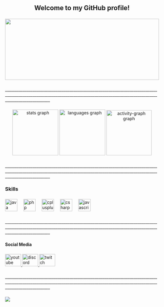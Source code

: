 <h2 align="center">Welcome to my GitHub profile!</h2>

###

<div align="center">
  <img width="100%" height="200" src="https://i.pinimg.com/originals/0b/b6/97/0bb697867c25a8ab9d7d0769c941160c.jpg"  />
</div>

###

<p align="left">___________________________________________________________________________________________________________________________________________________________________________________</p>

###

<div align="center">
  <img src="https://github-readme-stats.vercel.app/api?username=potzplitz&hide_title=true&hide_rank=true&show_icons=true&include_all_commits=true&count_private=true&disable_animations=false&theme=dracula&locale=en&hide_border=true&order=1&custom_title=Statistics" height="150" alt="stats graph"  />
  <img src="https://github-readme-stats.vercel.app/api/top-langs?username=potzplitz&locale=en&hide_title=true&layout=compact&card_width=320&langs_count=6&theme=dracula&hide_border=true&order=2" height="150" alt="languages graph"  />
  <img src="https://github-readme-activity-graph.vercel.app/graph?username=potzplitz&radius=16&theme=react&area=true&order=5&hide_title=true&hide_border=true" height="148" alt="activity-graph graph"  />
</div>

###

<p align="left">___________________________________________________________________________________________________________________________________________________________________________________</p>

###

<h3 align="left">Skills</h3>

###

<div align="left">
  <img src="https://cdn.jsdelivr.net/gh/devicons/devicon/icons/java/java-original.svg" height="40" alt="java logo"  />
  <img width="12" />
  <img src="https://cdn.jsdelivr.net/gh/devicons/devicon/icons/php/php-original.svg" height="40" alt="php logo"  />
  <img width="12" />
  <img src="https://cdn.jsdelivr.net/gh/devicons/devicon/icons/cplusplus/cplusplus-original.svg" height="40" alt="cplusplus logo"  />
  <img width="12" />
  <img src="https://cdn.jsdelivr.net/gh/devicons/devicon/icons/csharp/csharp-original.svg" height="40" alt="csharp logo"  />
  <img width="12" />
  <img src="https://cdn.jsdelivr.net/gh/devicons/devicon/icons/javascript/javascript-original.svg" height="40" alt="javascript logo"  />
</div>

###

<p align="left">___________________________________________________________________________________________________________________________________________________________________________________</p>

###

<h4 align="left">Social Media</h4>

###

<div align="left">
  <a href="https://www.youtube.com/channel/UCreWzgEC9sKMaLj38OpW6Ig" target="_blank">
    <img src="https://raw.githubusercontent.com/maurodesouza/profile-readme-generator/master/src/assets/icons/social/youtube/default.svg" width="52" height="40" alt="youtube logo"  />
  </a>
  <a href="potzplitz" target="_blank">
    <img src="https://raw.githubusercontent.com/maurodesouza/profile-readme-generator/master/src/assets/icons/social/discord/default.svg" width="52" height="40" alt="discord logo"  />
  </a>
  <a href="https://www.twitch.tv/pozpliz" target="_blank">
    <img src="https://raw.githubusercontent.com/maurodesouza/profile-readme-generator/master/src/assets/icons/social/twitch/default.svg" width="52" height="40" alt="twitch logo"  />
  </a>
</div>

###

<p align="left">___________________________________________________________________________________________________________________________________________________________________________________</p>

###

<div align="left">
  <img src="https://profile-counter.glitch.me/potzplitz/count.svg?"  />
</div>

###
